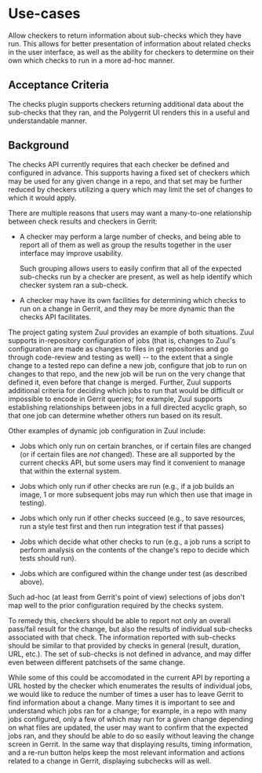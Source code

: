 # Use-cases

Allow checkers to return information about sub-checks which they have
run.  This allows for better presentation of information about related
checks in the user interface, as well as the ability for checkers to
determine on their own which checks to run in a more ad-hoc manner.

## <a id="acceptance-criteria"> Acceptance Criteria

The checks plugin supports checkers returning additional data about
the sub-checks that they ran, and the Polygerrit UI renders this in a
useful and understandable manner.

## <a id="background"> Background

The checks API currently requires that each checker be defined and
configured in advance.  This supports having a fixed set of checkers
which may be used for any given change in a repo, and that set may be
further reduced by checkers utilizing a query which may limit the set
of changes to which it would apply.

There are multiple reasons that users may want a many-to-one
relationship between check results and checkers in Gerrit:

* A checker may perform a large number of checks, and being able to
  report all of them as well as group the results together in the user
  interface may improve usability.

  Such grouping allows users to easily confirm that all of the
  expected sub-checks run by a checker are present, as well as help
  identify which checker system ran a sub-check.

* A checker may have its own facilities for determining which checks
  to run on a change in Gerrit, and they may be more dynamic than the
  checks API facilitates.

The project gating system Zuul provides an example of both situations.
Zuul supports in-repository configuration of jobs (that is, changes to
Zuul's configuration are made as changes to files in git repositories
and go through code-review and testing as well) -- to the extent that
a single change to a tested repo can define a new job, configure that
job to run on changes to that repo, and the new job will be run on the
very change that defined it, even before that change is merged.
Further, Zuul supports additional criteria for deciding which jobs to
run that would be difficult or impossible to encode in Gerrit queries;
for example, Zuul supports establishing relationships between jobs in
a full directed acyclic graph, so that one job can determine whether
others run based on its result.

Other examples of dynamic job configuration in Zuul include:

* Jobs which only run on certain branches, or if certain files are
  changed (or if certain files are *not* changed).  These are all
  supported by the current checks API, but some users may find it
  convenient to manage that within the external system.

* Jobs which only run if other checks are run (e.g., if a job builds
  an image, 1 or more subsequent jobs may run which then use that
  image in testing).

* Jobs which only run if other checks succeed (e.g., to save
  resources, run a style test first and then run integration test if
  that passes)

* Jobs which decide what other checks to run (e.g., a job runs a
  script to perform analysis on the contents of the change's repo to
  decide which tests should run).

* Jobs which are configured within the change under test (as described
  above).

Such ad-hoc (at least from Gerrit's point of view) selections of jobs
don't map well to the prior configuration required by the checks
system.

To remedy this, checkers should be able to report not only an overall
pass/fail result for the change, but also the results of individual
sub-checks associated with that check.  The information reported with
sub-checks should be similar to that provided by checks in general
(result, duration, URL, etc.).  The set of sub-checks is not defined
in advance, and may differ even between different patchsets of the
same change.

While some of this could be accomodated in the current API by
reporting a URL hosted by the checker which enumerates the results of
individual jobs, we would like to reduce the number of times a user
has to leave Gerrit to find information about a change.  Many times it
is important to see and understand which jobs ran for a change; for
example, in a repo with many jobs configured, only a few of which may
run for a given change depending on what files are updated, the user
may want to confirm that the expected jobs ran, and they should be
able to do so easily without leaving the change screen in Gerrit.  In
the same way that displaying results, timing information, and a re-run
button helps keep the most relevant information and actions related to
a change in Gerrit, displaying subchecks will as well.
